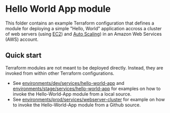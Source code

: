 # Hello World App module

This folder contains an example Terraform configuration that defines a module for deploying a simple "Hello, World" application accross a cluster of web servers (using [EC2](https://aws.amazon.com/ec2/)) and [Auto Scaling](https://aws.amazon.com/autoscaling)) in an Amazon Web Services (AWS) account.

## Quick start

Terraform modules are not meant to be deployed directly. Instead, they are invoked from within other Terraform configurations. 
* See [environments/dev/services/hello-world-app](../../../environments/dev/services/hello-world-app) and [environments/stage/services/hello-world-app](../../../environments/stage/services/hello-world-app) for examples on how to invoke the Hello-World-App module from a local source.
* See [environments/prod/services/webserver-cluster](../../../environments/prod/services/webserver-cluster) for example on how to invoke the Hello-World-App module from a Github source.

